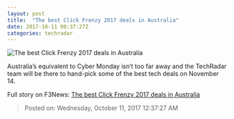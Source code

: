 ```yaml
---
layout: post
title:  "The best Click Frenzy 2017 deals in Australia"
date: 2017-10-11 00:37:27Z
categories: techradar
---
```


![The best Click Frenzy 2017 deals in Australia](http://cdn.mos.cms.futurecdn.net/kdeVGe2ybXoRNPRvAfKNGY-1200-80.jpg)

Australia’s equivalent to Cyber Monday isn’t too far away and the TechRadar team will be there to hand-pick some of the best tech deals on November 14.


Full story on F3News: [The best Click Frenzy 2017 deals in Australia](http://www.f3nws.com/n/EFvsZD)

> Posted on: Wednesday, October 11, 2017 12:37:27 AM
